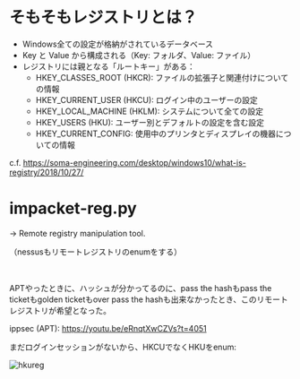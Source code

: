 # そもそもレジストリとは？

- Windows全ての設定が格納がされているデータベース
- Key と Value から構成される（Key: フォルダ、Value: ファイル）
- レジストリには親となる「ルートキー」がある：
  - HKEY_CLASSES_ROOT (HKCR): ファイルの拡張子と関連付けについての情報
  - HKEY_CURRENT_USER (HKCU): ログイン中のユーザーの設定
  - HKEY_LOCAL_MACHINE (HKLM): システムについて全ての設定
  - HKEY_USERS (HKU): ユーザー別とデフォルトの設定を含む設定
  - HKEY_CURRENT_CONFIG: 使用中のプリンタとディスプレイの機器についての情報

c.f. https://soma-engineering.com/desktop/windows10/what-is-registry/2018/10/27/


# impacket-reg.py

-> Remote registry manipulation tool.

（nessusもリモートレジストリのenumをする）

<br>

APTやったときに、ハッシュが分かってるのに、pass the hashもpass the ticketもgolden ticketもover pass the hashも出来なかったとき、このリモート
レジストリが希望となった。

ippsec (APT): https://youtu.be/eRnqtXwCZVs?t=4051

まだログインセッションがないから、HKCUでなくHKUをenum:

![hkureg](https://user-images.githubusercontent.com/85237728/159431871-09c8ad6b-70c7-4c84-bd01-b2dacfa12a5b.png)
